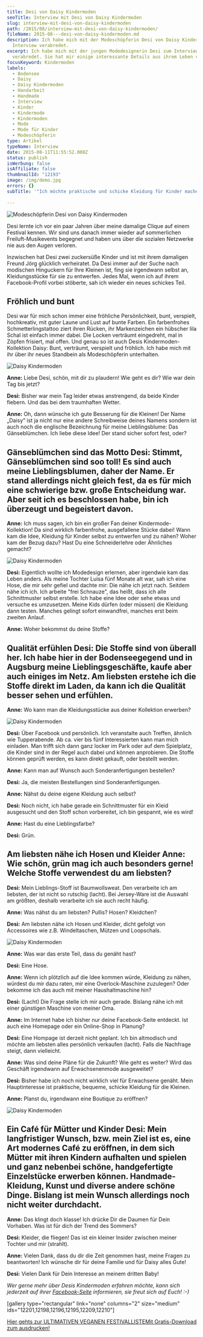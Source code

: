 ```yaml
---
title: Desi von Daisy Kindermoden
seoTitle: Interview mit Desi von Daisy Kindermoden
slug: interview-mit-desi-von-daisy-kindermoden
path: /2015/08/interview-mit-desi-von-daisy-kindermoden/
fileName: 2015-08---desi-von-daisy-kindermoden.md
description: Ich habe mich mit der Modeschöpferin Desi von Daisy Kindermoden zum
  Interview verabredet.
excerpt: Ich habe mich mit der jungen Modedesignerin Desi zum Interview
  verabredet. Sie hat mir einige interessante Details aus ihrem Leben verraten.
focusKeyword: Kindermoden
labels:
  - Bodensee
  - Daisy
  - Daisy Kindermoden
  - Handarbeit
  - Handmade
  - Interview
  - Kinder
  - Kindermode
  - Kindermoden
  - Mode
  - Mode für Kinder
  - Modeschöpferin
type: Artikel
typeName: Interview
date: 2015-08-11T11:55:52.000Z
status: publish
isWerbung: false
isAffiliate: false
thumbnailId: "12193"
image: /img/demo.jpg
errors: {}
subTitle: '"Ich möchte praktische und schicke Kleidung für Kinder machen!"'
  
---
```


![Modeschöpferin Desi von Daisy Kindermoden](http://cardamonchai.com/wp-content/uploads/2015/08/11053116_955034747861012_5276487313995891046_n-640x640.jpg "Modeschöpferin Desi von Daisy Kindermoden")

Desi lernte ich vor ein paar Jahren über meine damalige Clique auf einem
Festival kennen. Wir sind uns danach immer wieder auf sommerlichen
Freiluft-Musikevents begegnet und haben uns über die sozialen Netzwerke nie aus
den Augen verloren.

Inzwischen hat Desi zwei zuckersüße Kinder und ist mit ihrem damaligen Freund
Jörg glücklich verheiratet. Da Desi immer auf der Suche nach modischen
Hinguckern für Ihre Kleinen ist, fing sie irgendwann selbst an, Kleidungsstücke
für sie zu entwerfen. Jedes Mal, wenn ich auf ihrem Facebook-Profil vorbei
stöberte, sah ich wieder ein neues schickes Teil.

## Fröhlich und bunt

Desi war für mich schon immer eine fröhliche Persönlichkeit, bunt, verspielt,
hochkreativ, mit guter Laune und Lust auf bunte Farben. Ein farbenfrohes
Schmetterlingstattoo ziert ihren Rücken, ihr Markenzeichen ein hübscher lila
Schal ist einfach immer dabei. Die Locken verträumt eingedreht, mal in Zöpfen
frisiert, mal offen. Und genau so ist auch Desis Kindermoden-Kollektion Daisy:
Bunt, verträumt, verspielt und fröhlich. Ich habe mich mit ihr über ihr neues
Standbein als Modeschöpferin unterhalten.

![Daisy Kindermoden](http://cardamonchai.com/wp-content/uploads/2015/08/11755777_844080739017166_1301161287130147372_n-640x960.jpg)

**Anne:** Liebe Desi, schön, mit dir zu plaudern! Wie geht es dir? Wie war dein
Tag bis jetzt?

**Desi:** Bisher war mein Tag leider etwas anstrengend, da beide Kinder fiebern.
Und das bei dem traumhaften Wetter.

**Anne:** Oh, dann wünsche ich gute Besserung für die Kleinen! Der Name „Daisy“
ist ja nicht nur eine andere Schreibweise deines Namens sondern ist auch noch
die englische Bezeichnung für meine Lieblingsblume: Das Gänseblümchen. Ich liebe
diese Idee! Der stand sicher sofort fest, oder?

## Gänseblümchen sind das Motto **Desi:** Stimmt, Gänseblümchen sind soo toll! Es sind auch meine Lieblingsblumen, daher der Name. Er stand allerdings nicht gleich fest, da es für mich eine schwierige bzw. große Entscheidung war. Aber seit ich es beschlossen habe, bin ich überzeugt und begeistert davon.

**Anne:** Ich muss sagen, ich bin ein großer Fan deiner Kindermode-Kollektion!
Da sind wirklich farbenfrohe, ausgefallene Stücke dabei! Wann kam die Idee,
Kleidung für Kinder selbst zu entwerfen und zu nähen? Woher kam der Bezug dazu?
Hast Du eine Schneiderlehre oder Ähnliches gemacht?

![Daisy Kindermoden](http://cardamonchai.com/wp-content/uploads/2015/08/11209709_844077105684196_3994169960035473163_n-640x427.jpg)

**Desi:** Eigentlich wollte ich Modedesign erlernen, aber irgendwie kam das
Leben anders. Als meine Tochter Luisa fünf Monate alt war, sah ich eine Hose,
die mir sehr gefiel und dachte mir: Die nähe ich jetzt nach. Seitdem nähe ich
ich. Ich arbeite "frei Schnauze", das heißt, dass ich alle Schnittmuster selbst
erstelle. Ich habe eine Idee oder sehe etwas und versuche es umzusetzen. Meine
Kids dürfen (oder müssen) die Kleidung dann testen. Manches gelingt sofort
einwandfrei, manches erst beim zweiten Anlauf.

**Anne:** Woher bekommst du deine Stoffe?

## Qualität erfühlen **Desi:** Die Stoffe sind von überall her. Ich habe hier in der Bodenseegegend und in Augsburg meine Lieblingsgeschäfte, kaufe aber auch einiges im Netz. Am liebsten erstehe ich die Stoffe direkt im Laden, da kann ich die Qualität besser sehen und erfühlen.

**Anne:** Wo kann man die Kleidungsstücke aus deiner Kollektion erwerben?

![Daisy Kindermoden](http://cardamonchai.com/wp-content/uploads/2015/08/11750686_844080762350497_4336511498211923625_n-640x715.jpg)

**Desi:** Über Facebook und persönlich. Ich veranstalte auch Treffen, ähnlich
wie Tupperabende. Ab ca. vier bis fünf Interessierten kann man mich einladen.
Man trifft sich dann ganz locker im Park oder auf dem Spielplatz, die Kinder
sind in der Regel auch dabei und können anprobieren. Die Stoffe können geprüft
werden, es kann direkt gekauft, oder bestellt werden.

**Anne:** Kann man auf Wunsch auch Sonderanfertigungen bestellen?

**Desi:** Ja, die meisten Bestellungen sind Sonderanfertigungen.

**Anne:** Nähst du deine eigene Kleidung auch selbst?

**Desi:** Noch nicht, ich habe gerade ein Schnittmuster für ein Kleid ausgesucht
und den Stoff schon vorbereitet, ich bin gespannt, wie es wird!

**Anne:** Hast du eine Lieblingsfarbe?

**Desi:** Grün.

## Am liebsten nähe ich Hosen und Kleider **Anne:** Wie schön, grün mag ich auch besonders gerne! Welche Stoffe verwendest du am liebsten?

**Desi:** Mein Lieblings-Stoff ist Baumwollsweat. Den verarbeite ich am
liebsten, der ist nicht so rutschig (lacht). Bei Jersey-Ware ist die Auswahl am
größten, deshalb verarbeite ich sie auch recht häufig.

**Anne:** Was nähst du am liebsten? Pullis? Hosen? Kleidchen?

**Desi:** Am liebsten nähe ich Hosen und Kleider, dicht gefolgt von Accessoires
wie z.B. Windeltaschen, Mützen und Loopschals.

![Daisy Kindermoden](http://cardamonchai.com/wp-content/uploads/2015/08/11834683_850059278419312_2009857018805545104_o-640x478.jpg)

**Anne:** Was war das erste Teil, dass du genäht hast?

**Desi:** Eine Hose.

**Anne:** Wenn ich plötzlich auf die Idee kommen würde, Kleidung zu nähen,
würdest du mir dazu raten, mir eine Overlock-Maschine zuzulegen? Oder bekomme
ich das auch mit meiner Haushaltmaschine hin?

**Desi:** (Lacht) Die Frage stelle ich mir auch gerade. Bislang nähe ich mit
einer günstigen Maschine von meiner Oma.

**Anne:** Im Internet habe ich bisher nur deine Facebook-Seite entdeckt. Ist
auch eine Homepage oder ein Online-Shop in Planung?

**Desi:** Eine Hompage ist derzeit nicht geplant. Ich bin altmodisch und möchte
am liebsten alles persönlich verkaufen (lacht). Falls die Nachfrage steigt, dann
vielleicht.

**Anne:** Was sind deine Pläne für die Zukunft? Wie geht es weiter? Wird das
Geschäft irgendwann auf Erwachsenenmode ausgeweitet?

**Desi:** Bisher habe ich noch nicht wirklich viel für Erwachsene genäht. Mein
Hauptinteresse ist praktische, bequeme, schicke Kleidung für die Kleinen.

**Anne:** Planst du, irgendwann eine Boutique zu eröffnen?

![Daisy Kindermoden](http://cardamonchai.com/wp-content/uploads/2015/08/11802682_850059365085970_6879001709015702894_o-640x862.jpg)

## Ein Café für Mütter und Kinder **Desi:** Mein langfristiger Wunsch, bzw. mein Ziel ist es, eine Art modernes Café zu eröffnen, in dem sich Mütter mit ihren Kindern aufhalten und spielen und ganz nebenbei schöne, handgefertigte Einzelstücke erwerben können. Handmade-Kleidung, Kunst und diverse andere schöne Dinge. Bislang ist mein Wunsch allerdings noch nicht weiter durchdacht.

**Anne:** Das klingt doch klasse! Ich drücke Dir die Daumen für Dein Vorhaben.
Was ist für dich der Trend des Sommers?

**Desi:** Kleider, die fliegen! Das ist ein kleiner Insider zwischen meiner
Tochter und mir (strahlt).

**Anne:** Vielen Dank, dass du dir die Zeit genommen hast, meine Fragen zu
beantworten! Ich wünsche dir für deine Familie und für Daisy alles Gute!

**Desi:** Vielen Dank für Dein Interesse an meinem dritten Baby!

_Wer gerne mehr über Desis Kindermoden erfahren möchte, kann sich jederzeit auf
ihrer
[Facebook-Seite](https://www.facebook.com/pages/Daisy/844072645684642?fref=ts)
informieren, sie freut sich auf Euch! :-)_

[gallery type="rectangular" link="none" columns="2" size="medium"
ids="12201,12198,12196,12195,12209,12210"]

[Hier gehts zur ULTIMATIVEN VEGANEN FESTIVALLISTEMit Gratis-Download zum ausdrucken!](/2015/03/die-ultimative-vegane-festivalliste)

  